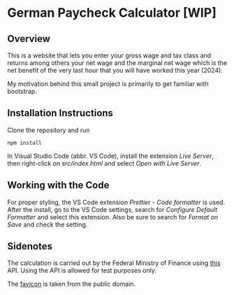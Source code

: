 # German Paycheck Calculator \[WIP\]

## Overview

This is a website that lets you enter your gross wage and tax class and returns among others your net wage and the marginal net wage which is the net benefit of the very last hour that you will have worked this year (2024).

My motivation behind this small project is primarily to get familiar with bootstrap.

## Installation Instructions

Clone the repository and run

```
npm install
```

In Visual Studio Code (abbr. VS Code), install the extension _Live Server_, then right-click on _src/index.html_ and select _Open with Live Server_.

## Working with the Code

For proper styling, the VS Code extension _Prettier - Code formatter_ is used. After the install, go to the VS Code settings, search for _Configure Default Formatter_ and select this extension. Also be sure to search for _Format on Save_ and check the setting.

## Sidenotes

The calculation is carried out by the Federal Ministry of Finance using [this](https://www.bmf-steuerrechner.de/interface/einganginterface.xhtml) API. Using the API is allowed for test purposes only.

The [favicon](https://commons.wikimedia.org/wiki/File:Euro_symbol_black.svg) is taken from the public domain.
